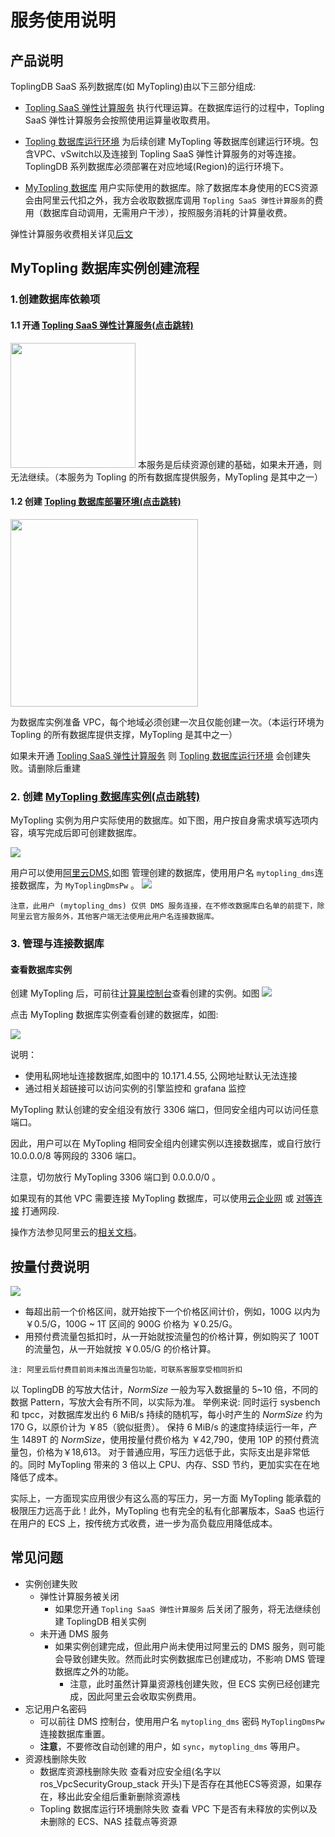 # 服务使用说明

## 产品说明
ToplingDB SaaS 系列数据库(如 MyTopling)由以下三部分组成:
* [Topling SaaS 弹性计算服务](https://market.aliyun.com/products/56024006/cmgj00064106.html) 执行代理运算。在数据库运行的过程中，Topling SaaS 弹性计算服务会按照使用运算量收取费用。

* [Topling 数据库运行环境](https://computenest.console.aliyun.com/service/instance/create/cn-hangzhou?type=user&ServiceId=service-cb1b7a70ed544bbcaa75)
为后续创建 MyTopling 等数据库创建运行环境。包含VPC、vSwitch以及连接到 Topling SaaS 弹性计算服务的对等连接。ToplingDB 系列数据库必须部署在对应地域(Region)的运行环境下。

* [MyTopling 数据库](https://computenest.console.aliyun.com/service/instance/create/cn-hangzhou?type=user&ServiceId=service-7e82cdf7c86f4d2f906e)
用户实际使用的数据库。除了数据库本身使用的ECS资源会由阿里云代扣之外，我方会收取数据库调用 `Topling SaaS 弹性计算服务`的费用（数据库自动调用，无需用户干涉），按照服务消耗的计算量收费。

弹性计算服务收费相关详见[后文](#按量付费说明)

## MyTopling 数据库实例创建流程

### 1.创建数据库依赖项
#### 1.1 开通 [Topling SaaS 弹性计算服务(点击跳转)](https://market.aliyun.com/products/56024006/cmgj00064106.html)
<img src="img/api-image.png" height="200"/>
本服务是后续资源创建的基础，如果未开通，则无法继续。（本服务为 Topling 的所有数据库提供服务，MyTopling 是其中之一）

#### 1.2 创建 [Topling 数据库部署环境(点击跳转)](https://computenest.console.aliyun.com/service/instance/create/cn-hangzhou?type=user&ServiceId=service-cb1b7a70ed544bbcaa75)

<img src="img/topling-db-env.png" height="300"/>

为数据库实例准备 VPC，每个地域必须创建一次且仅能创建一次。（本运行环境为 Topling 的所有数据库提供支撑，MyTopling 是其中之一）

如果未开通 [Topling SaaS 弹性计算服务](https://market.aliyun.com/products/56024006/cmgj00064106.html) 则 [Topling 数据库运行环境](https://computenest.console.aliyun.com/service/instance/create/cn-hangzhou?type=user&ServiceId=service-cb1b7a70ed544bbcaa75)
会创建失败。请删除后重建


### 2. 创建 [MyTopling 数据库实例(点击跳转)](https://computenest.console.aliyun.com/service/instance/create/cn-hangzhou?type=user&ServiceId=service-7e82cdf7c86f4d2f906e)

MyTopling 实例为用户实际使用的数据库。如下图，用户按自身需求填写选项内容，填写完成后即可创建数据库。

![](./img/mytopling-img.png)

用户可以使用[阿里云DMS](https://dms.aliyun.com/),如图 管理创建的数据库，使用用户名 `mytopling_dms`连接数据库，为 `MyToplingDmsPw` 。
![](./img/dms.png)


`注意，此用户 (mytopling_dms) 仅供 DMS 服务连接，在不修改数据库白名单的前提下，除阿里云官方服务外，其他客户端无法使用此用户名连接数据库。`


### 3. 管理与连接数据库

#### 查看数据库实例

创建 MyTopling 后，可前往[计算巣控制台](https://computenest.console.aliyun.com/service/instance/cn-hangzhou)查看创建的实例。如图
![](img/compute-nest.png)

点击 MyTopling 数据库实例查看创建的数据库，如图:

![](img/instance.png)

说明：

* 使用私网地址连接数据库,如图中的 10.171.4.55, 公网地址默认无法连接
* 通过相关超链接可以访问实例的引擎监控和 grafana 监控


MyTopling 默认创建的安全组没有放行 3306 端口，但同安全组内可以访问任意端口。

因此，用户可以在 MyTopling 相同安全组内创建实例以连接数据库，或自行放行 10.0.0.0/8 等网段的 3306 端口。

注意，切勿放行 MyTopling 3306 端口到 0.0.0.0/0 。

如果现有的其他 VPC 需要连接 MyTopling 数据库，可以使用[云企业网](https://cen.console.aliyun.com/cen/list) 或 [对等连接](https://vpc.console.aliyun.com/vpcpeer) 打通网段.

操作方法参见阿里云的[相关文档](https://help.aliyun.com/zh/vpc/user-guide/cross-vpc-interconnection-overview)。

## 按量付费说明

![](img/fee-formula-and-table.png)

* 每超出前一个价格区间，就开始按下一个价格区间计价，例如，100G 以内为 ￥0.5/G，100G \~ 1T 区间的 900G 价格为 ￥0.25/G。
* 用预付费流量包抵扣时，从一开始就按流量包的价格计算，例如购买了 100T 的流量包，从一开始就按 ￥0.05/G 的价格计算。

`注: 阿里云后付费目前尚未推出流量包功能，可联系客服享受相同折扣`

以 ToplingDB 的写放大估计，_NormSize_ 一般为写入数据量的 5~10 倍，不同的数据 Pattern，写放大会有所不同，以实际为准。
举例来说: 同时运行 sysbench 和 tpcc，对数据库发出约 6 MiB/s 持续的随机写，每小时产生的 _NormSize_ 约为 170 G，以原价计为 ￥85（貌似挺贵）。
保持 6 MiB/s 的速度持续运行一年，产生 1489T 的 _NormSize_，使用按量付费价格为 ￥42,790，使用 10P 的预付费流量包，价格为￥18,613。
对于普通应用，写压力远低于此，实际支出是非常低的。同时 MyTopling 带来的 3 倍以上 CPU、内存、SSD 节约，更加实实在在地降低了成本。

实际上，一方面现实应用很少有这么高的写压力，另一方面 MyTopling 能承载的极限压力远高于此！此外，MyTopling 也有完全的私有化部署版本，SaaS 也运行在用户的 ECS 上，按传统方式收费，进一步为高负载应用降低成本。

## 常见问题

* 实例创建失败
  - 弹性计算服务被关闭
    - 如果您开通 `Topling SaaS 弹性计算服务` 后关闭了服务，将无法继续创建 ToplingDB 相关实例
  - 未开通 DMS 服务
    - 如果实例创建完成，但此用户尚未使用过阿里云的 DMS 服务，则可能会导致创建失败。然而此时实例数据库已创建成功，不影响 DMS 管理数据库之外的功能。
      - 注意，此时虽然计算巢资源栈创建失败，但 ECS 实例已经创建完成，因此阿里云会收取实例费用。
* 忘记用户名密码
  - 可以前往 DMS 控制台，使用用户名 `mytopling_dms` 密码 `MyToplingDmsPw` 连接数据库重置。
  - **注意**，不要修改自动创建的用户，如 `sync`，`mytopling_dms` 等用户。
* 资源栈删除失败
  - 数据库资源栈删除失败
  查看对应安全组(名字以 ros_VpcSecurityGroup_stack 开头)下是否存在其他ECS等资源，如果存在，移出此安全组后重新删除资源栈
  - Topling 数据库运行环境删除失败
    查看 VPC 下是否有未释放的实例以及未删除的 ECS、NAS 挂载点等资源



